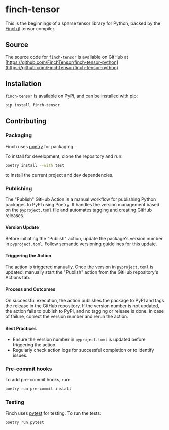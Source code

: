 # finch-tensor

This is the beginnings of a sparse tensor library for Python, backed by the
[Finch.jl](https://github.com/FinchTensor/Finch.jl) tensor compiler.

## Source

The source code for `finch-tensor` is available on GitHub at [https://github.com/FinchTensor/finch-tensor-python](https://github.com/FinchTensor/finch-tensor-python) 

## Installation

`finch-tensor` is available on PyPi, and can be installed with pip:
```bash
pip install finch-tensor
```

## Contributing

### Packaging

Finch uses [poetry](https://python-poetry.org/) for packaging.

To install for development, clone the repository and run:
```bash
poetry install --with test
```
to install the current project and dev dependencies.

### Publishing

The "Publish" GitHub Action is a manual workflow for publishing Python packages to PyPI using Poetry. It handles the version management based on the `pyproject.toml` file and automates tagging and creating GitHub releases.

#### Version Update

Before initiating the "Publish" action, update the package's version number in `pyproject.toml`. Follow semantic versioning guidelines for this update.

#### Triggering the Action

The action is triggered manually. Once the version in `pyproject.toml` is updated, manually start the "Publish" action from the GitHub repository's Actions tab.

#### Process and Outcomes

On successful execution, the action publishes the package to PyPI and tags the release in the GitHub repository. If the version number is not updated, the action fails to publish to PyPI, and no tagging or release is done. In case of failure, correct the version number and rerun the action.

#### Best Practices

- Ensure the version number in `pyproject.toml` is updated before triggering the action.
- Regularly check action logs for successful completion or to identify issues.

### Pre-commit hooks

To add pre-commit hooks, run:
```bash
poetry run pre-commit install
```

### Testing

Finch uses [pytest](https://docs.pytest.org/en/latest/) for testing. To run the
tests:

```bash
poetry run pytest
```
